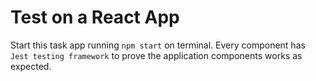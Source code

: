 # Test on a React App

Start this task app running `npm start` on terminal.
Every component has `Jest testing framework` to prove the application components works as expected.
